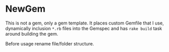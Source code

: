 # NewGem

This is not a gem, only a gem template. It places custom Gemfile that I use,
dynamically inclusion `*.rb` files into the Gemspec and has `rake build` task
around building the gem.

Before usage rename file/folder structure.
